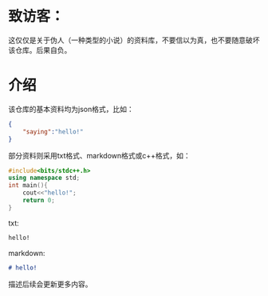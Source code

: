 # 致访客：
这仅仅是关于伪人（一种类型的小说）的资料库，不要信以为真，也不要随意破坏该仓库。后果自负。
# 介绍
该仓库的基本资料均为json格式，比如：
```json
{
    "saying":"hello!"
}
```
部分资料则采用txt格式、markdown格式或c++格式，如：
```cpp
#include<bits/stdc++.h>
using namespace std;
int main(){
    cout<<"hello!";
    return 0;
}
```
txt:
```txt
hello!
```
markdown:
```markdown
# hello!
```
描述后续会更新更多内容。
